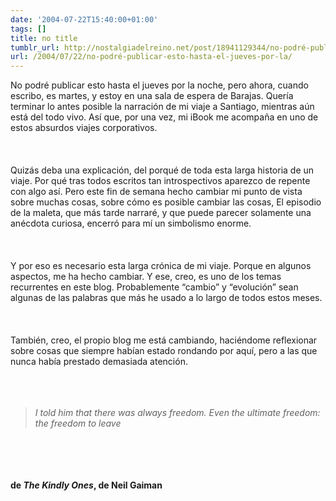 ```yaml
---
date: '2004-07-22T15:40:00+01:00'
tags: []
title: no title
tumblr_url: http://nostalgiadelreino.net/post/18941129344/no-podré-publicar-esto-hasta-el-jueves-por-la
url: /2004/07/22/no-podré-publicar-esto-hasta-el-jueves-por-la/
---
```


<p>No podré publicar esto hasta el jueves por la noche, pero ahora, cuando escribo, es martes, y estoy en una sala de espera de Barajas. Quería terminar lo antes posible la narración de mi viaje a Santiago, mientras aún está del todo vivo. Así que, por una vez, mi iBook me acompaña en uno de estos absurdos viajes corporativos.<br/><br/><br/><br/>Quizás deba una explicación, del porqué de toda esta larga historia de un viaje. Por qué tras todos escritos tan introspectivos aparezco de repente con algo así. Pero este fin de semana hecho cambiar mi punto de vista sobre muchas cosas, sobre cómo es posible cambiar las cosas,  El episodio de la maleta, que más tarde narraré, y que puede parecer solamente una anécdota curiosa, encerró para mí un simbolismo enorme.<br/><br/><br/><br/>Y por eso es necesario esta larga crónica de mi viaje. Porque en algunos aspectos, me ha hecho cambiar. Y ese, creo, es uno de los temas recurrentes en este blog. Probablemente &ldquo;cambio&rdquo; y &ldquo;evolución&rdquo; sean algunas de las palabras que más he usado a lo largo de todos estos meses.<br/><br/><br/><br/>También, creo, el propio blog me está cambiando, haciéndome reflexionar sobre cosas que siempre habían estado rondando por aquí, pero a las que nunca había prestado demasiada atención. <br/><br/><br/><br/></p><blockquote><em> I told him that there was always freedom. Even the ultimate freedom: the freedom to leave</em></blockquote><br/><br/><br/><br/><strong>de <em>The Kindly Ones</em>, de Neil Gaiman</strong><div class="blogger-post-footer"><img width="1" height="1" src="https://blogger.googleusercontent.com/tracker/1180118427259117074-3008530106599803673?l=nostalgiadelreino.blogspot.com" alt=""/></div>